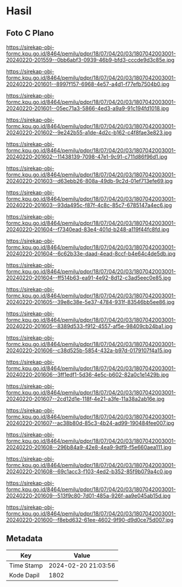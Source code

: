 # Hasil

## Foto C Plano

https://sirekap-obj-formc.kpu.go.id/8464/pemilu/pdpr/18/07/04/20/03/1807042003001-20240220-201559--0bb6abf3-0939-46b9-bfd3-cccde9d3c85e.jpg

https://sirekap-obj-formc.kpu.go.id/8464/pemilu/pdpr/18/07/04/20/03/1807042003001-20240220-201601--8997f157-6968-4e57-a4d1-f77efb7504b0.jpg

https://sirekap-obj-formc.kpu.go.id/8464/pemilu/pdpr/18/07/04/20/03/1807042003001-20240220-201601--05ec71a3-5866-4ed3-a9a9-91c194fd1018.jpg

https://sirekap-obj-formc.kpu.go.id/8464/pemilu/pdpr/18/07/04/20/03/1807042003001-20240220-201602--9e242b55-a1de-4d2c-b162-c4f8fae3e823.jpg

https://sirekap-obj-formc.kpu.go.id/8464/pemilu/pdpr/18/07/04/20/03/1807042003001-20240220-201602--11438139-7098-47e1-9c91-c711d86f96d1.jpg

https://sirekap-obj-formc.kpu.go.id/8464/pemilu/pdpr/18/07/04/20/03/1807042003001-20240220-201603--d63ebb26-808a-49db-9c2d-01ef713efe69.jpg

https://sirekap-obj-formc.kpu.go.id/8464/pemilu/pdpr/18/07/04/20/03/1807042003001-20240220-201603--93da495c-f87f-4c8c-85c7-6785147a4ec6.jpg

https://sirekap-obj-formc.kpu.go.id/8464/pemilu/pdpr/18/07/04/20/03/1807042003001-20240220-201604--f7340ead-83e4-401d-b248-a119f44fc8fd.jpg

https://sirekap-obj-formc.kpu.go.id/8464/pemilu/pdpr/18/07/04/20/03/1807042003001-20240220-201604--6c62b33e-daad-4ead-8ccf-b4e64c4de5db.jpg

https://sirekap-obj-formc.kpu.go.id/8464/pemilu/pdpr/18/07/04/20/03/1807042003001-20240220-201604--ff514b63-ea91-4e92-8d12-c3ad5eec0e85.jpg

https://sirekap-obj-formc.kpu.go.id/8464/pemilu/pdpr/18/07/04/20/03/1807042003001-20240220-201605--39e8c38e-5e37-4784-931f-83546bb5ee86.jpg

https://sirekap-obj-formc.kpu.go.id/8464/pemilu/pdpr/18/07/04/20/03/1807042003001-20240220-201605--8389d533-f912-4557-af5e-98409cb24ba1.jpg

https://sirekap-obj-formc.kpu.go.id/8464/pemilu/pdpr/18/07/04/20/03/1807042003001-20240220-201606--c38d525b-5854-432a-b97d-0179107f4a15.jpg

https://sirekap-obj-formc.kpu.go.id/8464/pemilu/pdpr/18/07/04/20/03/1807042003001-20240220-201606--3ff1edf1-5d36-4e5c-b602-82a0c1e1429b.jpg

https://sirekap-obj-formc.kpu.go.id/8464/pemilu/pdpr/18/07/04/20/03/1807042003001-20240220-201607--2cd12d1e-118f-4e21-a3fe-11a38a2ab16e.jpg

https://sirekap-obj-formc.kpu.go.id/8464/pemilu/pdpr/18/07/04/20/03/1807042003001-20240220-201607--ac38b80d-85c3-4b24-ad99-190484fee007.jpg

https://sirekap-obj-formc.kpu.go.id/8464/pemilu/pdpr/18/07/04/20/03/1807042003001-20240220-201608--296b84a9-42e8-4ea9-9df9-f5e660aea111.jpg

https://sirekap-obj-formc.kpu.go.id/8464/pemilu/pdpr/18/07/04/20/03/1807042003001-20240220-201608--69c1acc3-f103-4ed2-b352-85f9b079a4c0.jpg

https://sirekap-obj-formc.kpu.go.id/8464/pemilu/pdpr/18/07/04/20/03/1807042003001-20240220-201609--513f9c80-7d01-485a-926f-aa9e045ab15d.jpg

https://sirekap-obj-formc.kpu.go.id/8464/pemilu/pdpr/18/07/04/20/03/1807042003001-20240220-201600--f8ebd632-61ee-4602-9f90-d9d0ce75d007.jpg


## Metadata

| Key        | Value               |
| ---------- | ------------------- |
| Time Stamp | 2024-02-20 21:03:56 |
| Kode Dapil | 1802                |




